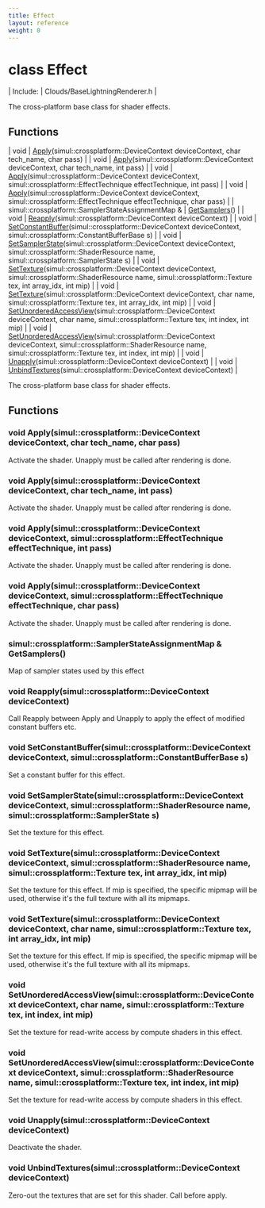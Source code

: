 ```yaml
---
title: Effect
layout: reference
weight: 0
---
```

class Effect
===

| Include: | Clouds/BaseLightningRenderer.h |

The cross-platform base class for shader effects.
  


Functions
---

| void | [Apply](#Apply)(simul::crossplatform::DeviceContext deviceContext, char tech_name, char pass) |
| void | [Apply](#Apply)(simul::crossplatform::DeviceContext deviceContext, char tech_name, int pass) |
| void | [Apply](#Apply)(simul::crossplatform::DeviceContext deviceContext, simul::crossplatform::EffectTechnique effectTechnique, int pass) |
| void | [Apply](#Apply)(simul::crossplatform::DeviceContext deviceContext, simul::crossplatform::EffectTechnique effectTechnique, char pass) |
| simul::crossplatform::SamplerStateAssignmentMap  & | [GetSamplers](#GetSamplers)() |
| void | [Reapply](#Reapply)(simul::crossplatform::DeviceContext deviceContext) |
| void | [SetConstantBuffer](#SetConstantBuffer)(simul::crossplatform::DeviceContext deviceContext, simul::crossplatform::ConstantBufferBase s) |
| void | [SetSamplerState](#SetSamplerState)(simul::crossplatform::DeviceContext deviceContext, simul::crossplatform::ShaderResource name, simul::crossplatform::SamplerState s) |
| void | [SetTexture](#SetTexture)(simul::crossplatform::DeviceContext deviceContext, simul::crossplatform::ShaderResource name, simul::crossplatform::Texture tex, int array_idx, int mip) |
| void | [SetTexture](#SetTexture)(simul::crossplatform::DeviceContext deviceContext, char name, simul::crossplatform::Texture tex, int array_idx, int mip) |
| void | [SetUnorderedAccessView](#SetUnorderedAccessView)(simul::crossplatform::DeviceContext deviceContext, char name, simul::crossplatform::Texture tex, int index, int mip) |
| void | [SetUnorderedAccessView](#SetUnorderedAccessView)(simul::crossplatform::DeviceContext deviceContext, simul::crossplatform::ShaderResource name, simul::crossplatform::Texture tex, int index, int mip) |
| void | [Unapply](#Unapply)(simul::crossplatform::DeviceContext deviceContext) |
| void | [UnbindTextures](#UnbindTextures)(simul::crossplatform::DeviceContext deviceContext) |

The cross-platform base class for shader effects.
  


Functions
---

### <a name="Apply"/>void Apply(simul::crossplatform::DeviceContext deviceContext, char tech_name, char pass)
Activate the shader. Unapply must be called after rendering is done.

### <a name="Apply"/>void Apply(simul::crossplatform::DeviceContext deviceContext, char tech_name, int pass)
Activate the shader. Unapply must be called after rendering is done.

### <a name="Apply"/>void Apply(simul::crossplatform::DeviceContext deviceContext, simul::crossplatform::EffectTechnique effectTechnique, int pass)
Activate the shader. Unapply must be called after rendering is done.

### <a name="Apply"/>void Apply(simul::crossplatform::DeviceContext deviceContext, simul::crossplatform::EffectTechnique effectTechnique, char pass)
Activate the shader. Unapply must be called after rendering is done.

### <a name="GetSamplers"/>simul::crossplatform::SamplerStateAssignmentMap  & GetSamplers()
Map of sampler states used by this effect

### <a name="Reapply"/>void Reapply(simul::crossplatform::DeviceContext deviceContext)
Call Reapply between Apply and Unapply to apply the effect of modified constant buffers etc.

### <a name="SetConstantBuffer"/>void SetConstantBuffer(simul::crossplatform::DeviceContext deviceContext, simul::crossplatform::ConstantBufferBase s)
Set a constant buffer for this effect.

### <a name="SetSamplerState"/>void SetSamplerState(simul::crossplatform::DeviceContext deviceContext, simul::crossplatform::ShaderResource name, simul::crossplatform::SamplerState s)
Set the texture for this effect.

### <a name="SetTexture"/>void SetTexture(simul::crossplatform::DeviceContext deviceContext, simul::crossplatform::ShaderResource name, simul::crossplatform::Texture tex, int array_idx, int mip)
Set the texture for this effect. If mip is specified, the specific mipmap will be used, otherwise it's the full texture with all its mipmaps.

### <a name="SetTexture"/>void SetTexture(simul::crossplatform::DeviceContext deviceContext, char name, simul::crossplatform::Texture tex, int array_idx, int mip)
Set the texture for this effect. If mip is specified, the specific mipmap will be used, otherwise it's the full texture with all its mipmaps.

### <a name="SetUnorderedAccessView"/>void SetUnorderedAccessView(simul::crossplatform::DeviceContext deviceContext, char name, simul::crossplatform::Texture tex, int index, int mip)
Set the texture for read-write access by compute shaders in this effect.

### <a name="SetUnorderedAccessView"/>void SetUnorderedAccessView(simul::crossplatform::DeviceContext deviceContext, simul::crossplatform::ShaderResource name, simul::crossplatform::Texture tex, int index, int mip)
Set the texture for read-write access by compute shaders in this effect.

### <a name="Unapply"/>void Unapply(simul::crossplatform::DeviceContext deviceContext)
Deactivate the shader.

### <a name="UnbindTextures"/>void UnbindTextures(simul::crossplatform::DeviceContext deviceContext)
Zero-out the textures that are set for this shader. Call before apply.
